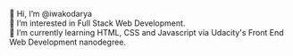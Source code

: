 👋 Hi, I’m @iwakodarya <br>
👀 I’m interested in Full Stack Web Development. <br>
🌱 I’m currently learning HTML, CSS and Javascript via Udacity's Front End Web Development nanodegree. <br>

<!---
iwakodarya/iwakodarya is a ✨ special ✨ repository because its `README.md` (this file) appears on your GitHub profile.
You can click the Preview link to take a look at your changes.
--->
